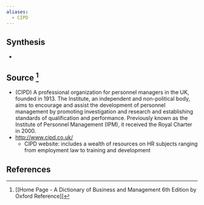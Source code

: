 ```yaml
---
aliases:
  - CIPD
---
```

## Synthesis
- 
## Source [^1]
- (CIPD) A professional organization for personnel managers in the UK, founded in 1913. The Institute, an independent and non-political body, aims to encourage and assist the development of personnel management by promoting investigation and research and establishing standards of qualification and performance. Previously known as the Institute of Personnel Management (IPM), it received the Royal Charter in 2000.
- http://www.cipd.co.uk/
	- CIPD website: includes a wealth of resources on HR subjects ranging from employment law to training and development
## References

[^1]: [[Home Page - A Dictionary of Business and Management 6th Edition by Oxford Reference]]